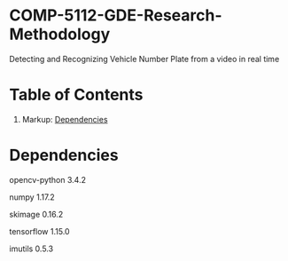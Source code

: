 # COMP-5112-GDE-Research-Methodology

Detecting and Recognizing Vehicle Number Plate from a video in real time

# Table of Contents

1) Markup: [Dependencies](#Dependencies "Goto Dependencies1")


# Dependencies
opencv-python 3.4.2

numpy 1.17.2

skimage 0.16.2

tensorflow 1.15.0

imutils 0.5.3


